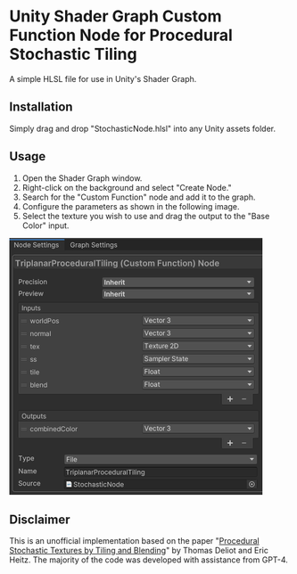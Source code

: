 # Unity Shader Graph Custom Function Node for Procedural Stochastic Tiling
A simple HLSL file for use in Unity's Shader Graph.

## Installation
Simply drag and drop "StochasticNode.hlsl" into any Unity assets folder.

## Usage
1. Open the Shader Graph window.
2. Right-click on the background and select "Create Node."
3. Search for the "Custom Function" node and add it to the graph.
4. Configure the parameters as shown in the following image.
5. Select the texture you wish to use and drag the output to the "Base Color" input.

![node settings](./node_settings.png)

## Disclaimer
This is an unofficial implementation based on the paper "[Procedural Stochastic Textures by Tiling and Blending](https://eheitzresearch.wordpress.com/738-2/)" by Thomas Deliot and Eric Heitz.
The majority of the code was developed with assistance from GPT-4.
